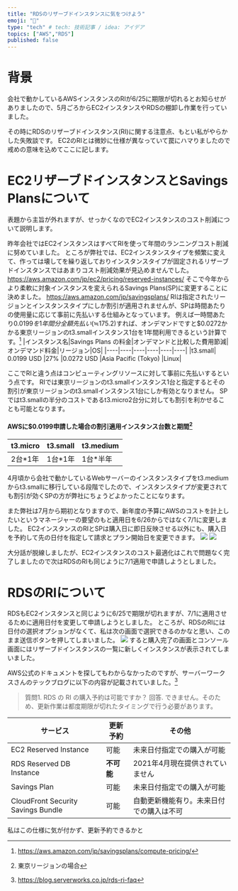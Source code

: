 ```yaml
---
title: "RDSのリザーブドインスタンスに気をつけよう"
emoji: "🐁"
type: "tech" # tech: 技術記事 / idea: アイデア
topics: ["AWS","RDS"]
published: false
---
```


# 背景
会社で動かしているAWSインスタンスのRIが6/25に期限が切れるとお知らせがありましたので、5月ごろからEC2インスタンスやRDSの棚卸し作業を行っていました。

その時にRDSのリザーブドインスタンス(RI)に関する注意点、もとい私がやらかした失敗談です。
EC2のRIとは微妙に仕様が異なっていて罠にハマりましたので戒めの意味を込めてここに記します。

# EC2リザーブドインスタンスとSavings Plansについて
表題から主旨が外れますが、せっかくなのでEC2インスタンスのコスト削減について説明します。

昨年会社ではEC2インスタンスはすべてRIを使って年間のランニングコスト削減に努めていました。
ところが弊社では、EC2インスタンスタイプを頻繁に変えて、作っては壊してを繰り返しておりインスタンスタイプが固定されるリザーブドインスタンスではあまりコスト削減効果が見込めませんでした。
https://aws.amazon.com/jp/ec2/pricing/reserved-instances/
そこで今年からより柔軟に対象インスタンスを変えられるSavings Plans(SP)に変更することに決めました。
https://aws.amazon.com/jp/savingsplans/
RIは指定されたリージョンとインスタンスタイプにしか割引が適用されませんが、SPは時間あたりの使用量に応じて事前に先払いする仕組みとなっています。
例えば一時間あたり$0.0199を1年間分全額先払い(≒$175.2)すれば、オンデマンドですと$0.0272かかる東京リージョンのt3.smallインスタンス1台を1年間利用できるという計算です。[^1]
|インスタンス名|Savings Plans の料金|オンデマンドと比較した費用節減|オンデマンド料金|リージョン|OS|
|----|----|----|----|----|----|
|t3.small|	0.0199 USD	|27%	|0.0272 USD	|Asia Pacific (Tokyo)	|Linux|
[^1]: https://aws.amazon.com/jp/savingsplans/compute-pricing/

ここでRIと違う点はコンピューティングリソースに対して事前に先払いするという点です。
RIでは東京リージョンのt3.smallインスタンス1台と指定するとその割引が東京リージョンのt3.smallインスタンス1台にしか有効となりません。
SPではt3.smallの半分のコストであるt3.micro2台分に対しても割引を利かせることも可能となります。

#### AWSに$0.0199申請した場合の割引適用インスタンス台数と期間[^2]
|t3.micro|t3.small|t3.medium|
|----|----|----|
| 2台*1年| 1台*1年| 1台*半年|
[^2]: 東京リージョンの場合

4月頃から会社で動かしているWebサーバーのインスタンスタイプをt3.mediumからt3.smallに移行している段階でしたので、インスタンスタイプが変更されても割引が効くSPの方が弊社にちょうどよかったことになります。

また弊社は7月から期初となりますので、新年度の予算にAWSのコストを計上したいというマネージャーの要望のもと適用日を6/26からではなく7/1に変更しました。
EC2インスタンスのRIとSPは購入日に即日反映させる以外にも、購入日を予約して先の日付を指定して請求とプラン開始日を変更できます。
![](https://storage.googleapis.com/zenn-user-upload/7777b5a22a7248dea6703665.png)
![](https://storage.googleapis.com/zenn-user-upload/4cbce4c211ec865c53f01362.png)

大分話が脱線しましたが、EC2インスタンスのコスト最適化はこれで問題なく完了しましたので次はRDSのRIも同じように7/1適用で申請しようとしました。

# RDSのRIについて
RDSもEC2インスタンスと同じように6/25で期限が切れますが、7/1に適用させるために適用日付を変更して申請しようとしました。
ところが、RDSのRIには日付の選択オプションがなくて、私は次の画面で選択できるのかなと思い、このまま送信ボタンを押してしまいました。
![](https://storage.googleapis.com/zenn-user-upload/e66d29867f78eb7c8b2b217e.png)
すると購入完了の画面とコンソール画面にはリザーブドインスタンスの一覧に新しくインスタンスが表示されてしまいました。

AWS公式のドキュメントを探してもわからなかったのですが、サーバーワークスさんのテックブログに以下の内容が記載されていました。[^3]
> 質問1. RDS の RI の購入予約は可能ですか？
回答. できません。そのため、更新作業は都度期限が切れたタイミングで行う必要があります。 

|サービス| 更新予約 | その他 |
|--------|----------|--------|
EC2 Reserved Instance |可能 |未来日付指定での購入が可能|
RDS Reserved DB Instance |**不可能** |2021年4月現在提供されていません|
Savings Plan |可能 |未来日付指定での購入が可能|
CloudFront Security Savings Bundle |可能 |自動更新機能有り。未来日付での購入は不可|

私はこの仕様に気が付かず、更新予約できるかと
[^3]: https://blog.serverworks.co.jp/rds-ri-faq
